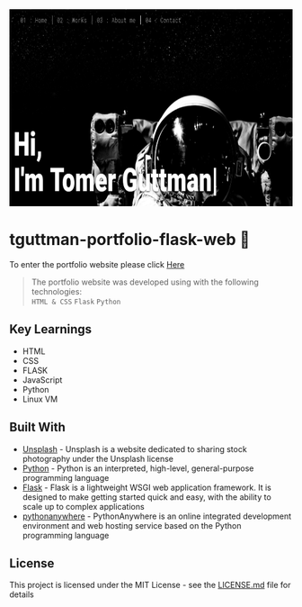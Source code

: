  <img src="readme_images/home.PNG" width="850" height="350" title="hover text">


# tguttman-portfolio-flask-web 🧪

To enter the portfolio website please click [Here](http://tomergut.pythonanywhere.com/)

> The portfolio website was developed using with the following technologies: <br /> `HTML & CSS` `Flask` `Python`

## Key Learnings
- HTML
- CSS
- FLASK
- JavaScript
- Python
- Linux VM

## Built With

* [Unsplash](https://unsplash.com/) - Unsplash is a website dedicated to sharing stock photography under the Unsplash license
* [Python](https://www.python.org/) - Python is an interpreted, high-level, general-purpose programming language
* [Flask](https://palletsprojects.com/p/flask/) - Flask is a lightweight WSGI web application framework. It is designed to make getting started quick and easy, with the ability to scale up to complex applications
* [pythonanywhere](https://www.pythonanywhere.com/) - PythonAnywhere is an online integrated development environment and web hosting service based on the Python programming language

## License

This project is licensed under the MIT License - see the [LICENSE.md](LICENSE.md) file for details

